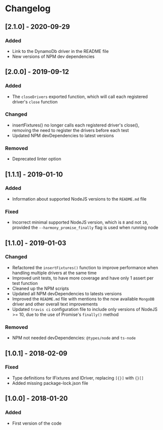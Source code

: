 # Changelog

## [2.1.0] - 2020-09-29
### Added
- Link to the DynamoDb driver in the README file
- New versions of NPM dev dependencies

## [2.0.0] - 2019-09-12
### Added
- The `closeDrivers` exported function, which will call each registered driver's `close` function

### Changed
- insertFixtures() no longer calls each registered driver's close(), removing the need to register the drivers before each test
- Updated NPM devDependencies to latest versions

### Removed
- Deprecated linter option

## [1.1.1] - 2019-01-10
### Added
- Information about supported NodeJS versions to the `README.md` file

### Fixed
- Incorrect minimal supported NodeJS version, which is `8` and not `10`, provided the `--harmony_promise_finally` flag is used when running node

## [1.1.0] - 2019-01-03
### Changed
- Refactored the `insertFixtures()` function to improve performance when handling multiple drivers at the same time
- Improved unit tests, to have more coverage and have only 1 assert per test function
- Cleaned up the NPM scripts
- Updated all NPM devDependencies to latests versions
- Improved the `README.md` file with mentions to the now available `MongoDB` driver and other overall text improvements
- Updated `travis ci` configuration file to include only versions of NodeJS >= 10, due to the use of Promise's `finally()` method

### Removed
- NPM not needed devDependencies: `@types/node` and `ts-node`

## [1.0.1] - 2018-02-09
### Fixed
- Type definitions for IFixtures and IDriver, replacing `[{}]` with `{}[]`
- Added missing package-lock.json file

## [1.0.0] - 2018-01-20
### Added
- First version of the code